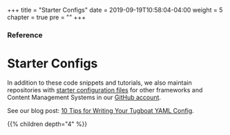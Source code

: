 +++
title = "Starter Configs"
date = 2019-09-19T10:58:04-04:00
weight = 5
chapter = true
pre = "<b></b>"
+++

### Reference

# Starter Configs

In addition to these code snippets and tutorials, we also maintain repositories with
[starter configuration files](https://github.com/search?q=topic%3Astarter-kit+org%3ATugboatQA&type=Repositories) for
other frameworks and Content Management Systems in our [GitHub account](https://github.com/TugboatQA).

See our blog post:
[10 Tips for Writing Your Tugboat YAML Config](https://www.tugboatqa.com/2021/02/02/Ten-Tips-For-Writing-Your-Tugboat-YAML-Config.html).

{{% children depth="4" %}}
